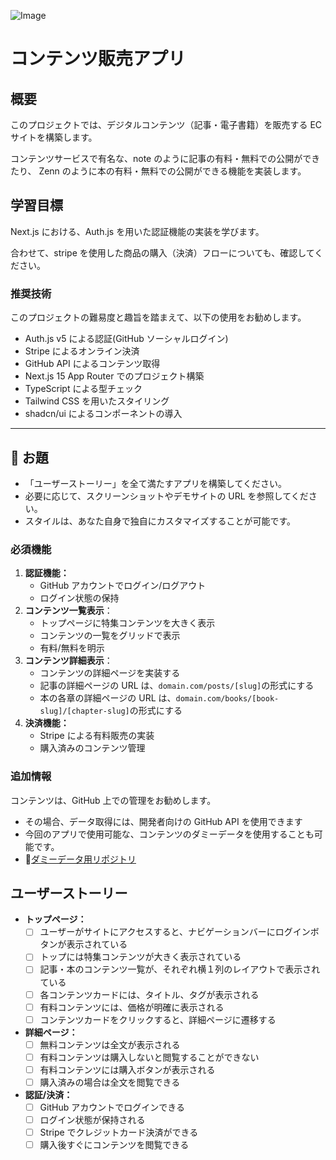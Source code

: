![Image](https://github.com/user-attachments/assets/d2b7c98d-e739-44f9-8e5a-7118c8f12b06)

# コンテンツ販売アプリ

## 概要

このプロジェクトでは、デジタルコンテンツ（記事・電子書籍）を販売する EC サイトを構築します。

コンテンツサービスで有名な、note のように記事の有料・無料での公開ができたり、
Zenn のように本の有料・無料での公開ができる機能を実装します。

## 学習目標

Next.js における、Auth.js を用いた認証機能の実装を学びます。

合わせて、stripe を使用した商品の購入（決済）フローについても、確認してください。

### 推奨技術

このプロジェクトの難易度と趣旨を踏まえて、以下の使用をお勧めします。

- Auth.js v5 による認証(GitHub ソーシャルログイン)
- Stripe によるオンライン決済
- GitHub API によるコンテンツ取得
- Next.js 15 App Router でのプロジェクト構築
- TypeScript による型チェック
- Tailwind CSS を用いたスタイリング
- shadcn/ui によるコンポーネントの導入

---

## 🎯 お題

- 「ユーザーストーリー」を全て満たすアプリを構築してください。
- 必要に応じて、スクリーンショットやデモサイトの URL を参照してください。
- スタイルは、あなた自身で独自にカスタマイズすることが可能です。

### 必須機能

1. **認証機能：**
   - GitHub アカウントでログイン/ログアウト
   - ログイン状態の保持
2. **コンテンツ一覧表示**：
   - トップページに特集コンテンツを大きく表示
   - コンテンツの一覧をグリッドで表示
   - 有料/無料を明示
3. **コンテンツ詳細表示**：
   - コンテンツの詳細ページを実装する
   - 記事の詳細ページの URL は、`domain.com/posts/[slug]`の形式にする
   - 本の各章の詳細ページの URL は、`domain.com/books/[book-slug]/[chapter-slug]`の形式にする
4. **決済機能：**
   - Stripe による有料販売の実装
   - 購入済みのコンテンツ管理

### 追加情報

コンテンツは、GitHub 上での管理をお勧めします。

- その場合、データ取得には、開発者向けの GitHub API を使用できます
- 今回のアプリで使用可能な、コンテンツのダミーデータを使用することも可能です。
- 👀[ダミーデータ用リポジトリ](https://github.com/b13o/dummy-ec-content)

## ユーザーストーリー

- **トップページ：**
  - [ ] ユーザーがサイトにアクセスすると、ナビゲーションバーにログインボタンが表示されている
  - [ ] トップには特集コンテンツが大きく表示されている
  - [ ] 記事・本のコンテンツ一覧が、それぞれ横１列のレイアウトで表示されている
  - [ ] 各コンテンツカードには、タイトル、タグが表示される
  - [ ] 有料コンテンツには、価格が明確に表示される
  - [ ] コンテンツカードをクリックすると、詳細ページに遷移する
- **詳細ページ：**
  - [ ] 無料コンテンツは全文が表示される
  - [ ] 有料コンテンツは購入しないと閲覧することができない
  - [ ] 有料コンテンツには購入ボタンが表示される
  - [ ] 購入済みの場合は全文を閲覧できる
- **認証/決済：**
  - [ ] GitHub アカウントでログインできる
  - [ ] ログイン状態が保持される
  - [ ] Stripe でクレジットカード決済ができる
  - [ ] 購入後すぐにコンテンツを閲覧できる
